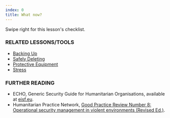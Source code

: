 ```yaml
---
index: 0
title: What now?
---
```

Swipe right for this lesson's checklist.

### RELATED LESSONS/TOOLS

*   [Backing Up](umbrella://lesson/backing-up)
*   [Safely Deleting](umbrella://lesson/safely-deleting)
*   [Protective Equipment](umbrella://lesson/protective-equipment)
*   [Stress](umbrella://lesson/stress)

### FURTHER READING

*   ECHO, Generic Security Guide for Humanitarian Organisations, available at [eisf.eu](https://www.eisf.eu/library/generic-security-guide-for-humanitarian-organisations/).
*   Humanitarian Practice Network, [Good Practice Review Number 8: Operational security management in violent environments (Revised Ed.)](http://odihpn.org/wp-content/uploads/2010/11/GPR_8_revised2.pdf).